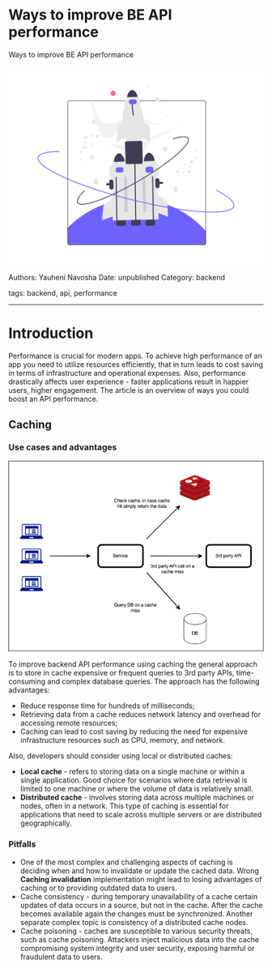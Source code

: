# Ways to improve BE API performance

Ways to improve BE API performance

![](assets/placeholder.png)

Authors: Yauheni Navosha
Date: unpublished
Category: backend

tags: backend, api, performance

---

# Introduction

Performance is crucial for modern apps. To achieve high performance of an app you need to utilize resources efficiently,
that in turn leads to cost saving in terms of infrastructure and operational expenses. Also, performance drastically
affects user experience - faster applications result in happier users, higher engagement. The article is an overview of
ways you could boost an API performance.

## Caching
### Use cases and advantages

![](assets/caching.png)

   To improve backend API performance using caching the general approach is to store in cache expensive or frequent queries to 3rd party APIs, time-consuming and complex database queries.
The approach has the following advantages:
  * Reduce response time for hundreds of milliseconds;
  * Retrieving data from a cache reduces network latency and overhead for accessing remote resources;
  * Caching can lead to cost saving by reducing the need for expensive infrastructure resources such as CPU, memory, and network.

  Also, developers should consider using local or distributed caches:
  * **Local cache** - refers to storing data on a single machine or within a single application. Good choice for scenarios where data retrieval is limited to one machine or where the volume of data is relatively small.
  * **Distributed cache** - involves storing data across multiple machines or nodes, often in a network. This type of caching is essential for applications that need to scale across multiple servers or are distributed geographically.

### Pitfalls
  * One of the most complex and challenging aspects of caching is deciding when and how to invalidate or update the cached data. Wrong **Caching invalidation** implementation might lead to losing advantages of caching or to providing outdated data to users.
  * Cache consistency - during temporary unavailability of a cache certain updates of data occurs in a source, but not in the cache. After the cache becomes available again the changes must be synchronized. Another separate complex topic is consistency of a distributed cache nodes.
  * Cache poisoning - caches are susceptible to various security threats, such as cache poisoning. Attackers inject malicious data into the cache compromising system integrity and user security, exposing harmful or fraudulent data to users.
